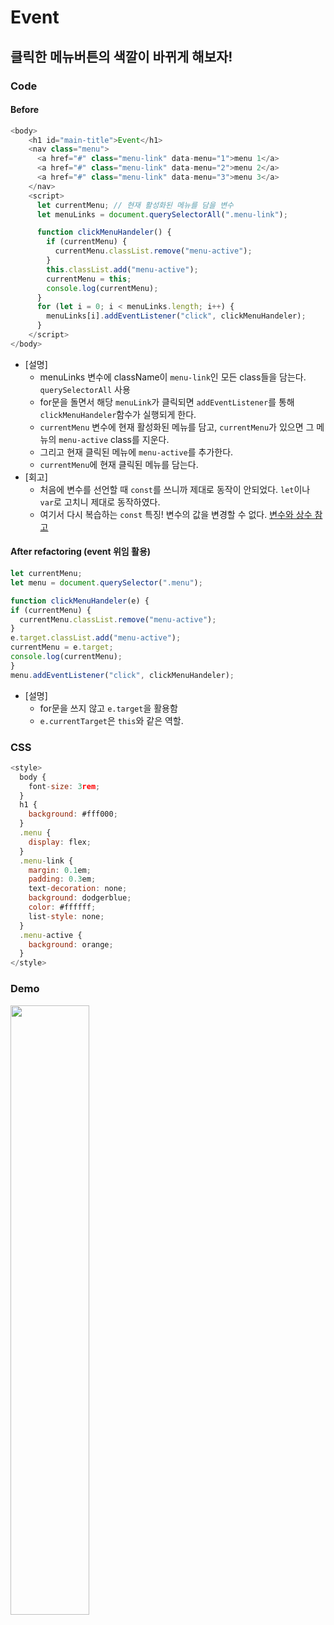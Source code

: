 # Event

## 클릭한 메뉴버튼의 색깔이 바뀌게 해보자!

### Code
#### Before
```javascript
<body>
    <h1 id="main-title">Event</h1>
    <nav class="menu">
      <a href="#" class="menu-link" data-menu="1">menu 1</a>
      <a href="#" class="menu-link" data-menu="2">menu 2</a>
      <a href="#" class="menu-link" data-menu="3">menu 3</a>
    </nav>
    <script>
      let currentMenu; // 현재 활성화된 메뉴를 담을 변수
      let menuLinks = document.querySelectorAll(".menu-link");

      function clickMenuHandeler() {
        if (currentMenu) {
          currentMenu.classList.remove("menu-active");
        }
        this.classList.add("menu-active");
        currentMenu = this;
        console.log(currentMenu);
      }
      for (let i = 0; i < menuLinks.length; i++) {
        menuLinks[i].addEventListener("click", clickMenuHandeler);
      }
    </script>
</body>
```
- [설명]
    - menuLinks 변수에 className이 `menu-link`인 모든 class들을 담는다. `querySelectorAll` 사용
    - for문을 돌면서 해당 `menuLink`가 클릭되면 `addEventListener`를 통해 `clickMenuHandeler`함수가 실행되게 한다.
    - `currentMenu` 변수에 현재 활성화된 메뉴를 담고, `currentMenu`가 있으면 그 메뉴의 `menu-active` class를 지운다.
    - 그리고 현재 클릭된 메뉴에 `menu-active`를 추가한다.
    - `currentMenu`에 현재 클릭된 메뉴를 담는다.
- [회고]
    - 처음에 변수를 선언할 때 `const`를 쓰니까 제대로 동작이 안되었다. `let`이나 `var`로 고치니 제대로 동작하였다.
    - 여기서 다시 복습하는 `const` 특징! 변수의 값을 변경할 수 없다. <a href="https://ko.javascript.info/variables">변수와 상수 참고</a>

#### After refactoring (event 위임 활용)
```javascript
let currentMenu;
let menu = document.querySelector(".menu");

function clickMenuHandeler(e) {
if (currentMenu) {
  currentMenu.classList.remove("menu-active");
}
e.target.classList.add("menu-active");
currentMenu = e.target;
console.log(currentMenu);
}
menu.addEventListener("click", clickMenuHandeler);
```
- [설명]
    - for문을 쓰지 않고 `e.target`을 활용함
    - `e.currentTarget`은 `this`와 같은 역할.
   
### CSS
```javascript
<style>
  body {
    font-size: 3rem;
  }
  h1 {
    background: #fff000;
  }
  .menu {
    display: flex;
  }
  .menu-link {
    margin: 0.1em;
    padding: 0.3em;
    text-decoration: none;
    background: dodgerblue;
    color: #ffffff;
    list-style: none;
  }
  .menu-active {
    background: orange;
  }
</style>
```
### Demo
<img src="https://user-images.githubusercontent.com/60775453/127089572-df722da6-94bb-4d5d-a071-5862f1e971a6.gif" width="50%" height="50%">
